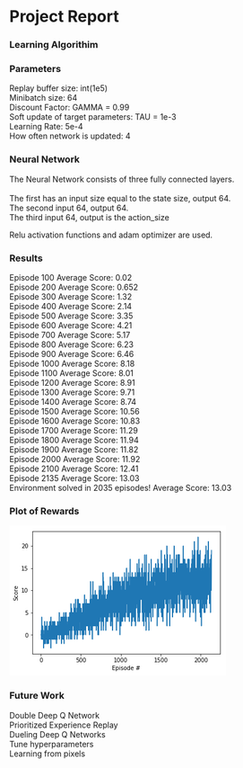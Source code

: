 
# Project Report


### Learning Algorithim

### Parameters

Replay buffer size:  int(1e5)<br/>
Minibatch size:  64<br/>
Discount Factor:  GAMMA = 0.99<br/>
Soft update of target parameters:  TAU = 1e-3<br/>
Learning Rate:  5e-4<br/>
How often network is updated:  4<br/>

### Neural Network

The Neural Network consists of three fully connected layers.<br/>  
The first has an input size equal to the state size, output 64.<br/> 
The second input 64, output 64.<br/> 
The third input 64, output is the action_size<br/> 

Relu activation functions and adam optimizer are used.

### Results

Episode 100	Average Score: 0.02<br/>
Episode 200	Average Score: 0.652<br/>
Episode 300	Average Score: 1.32<br/>
Episode 400	Average Score: 2.14<br/>
Episode 500	Average Score: 3.35<br/> 
Episode 600	Average Score: 4.21<br/>
Episode 700	Average Score: 5.17<br/> 
Episode 800	Average Score: 6.23<br/> 
Episode 900	Average Score: 6.46<br/>
Episode 1000	Average Score: 8.18<br/> 
Episode 1100	Average Score: 8.01<br/>
Episode 1200	Average Score: 8.91<br/>
Episode 1300	Average Score: 9.71<br/>
Episode 1400	Average Score: 8.74<br/>
Episode 1500	Average Score: 10.56<br/> 
Episode 1600	Average Score: 10.83<br/>
Episode 1700	Average Score: 11.29<br/> 
Episode 1800	Average Score: 11.94<br/> 
Episode 1900	Average Score: 11.82<br/> 
Episode 2000	Average Score: 11.92<br/> 
Episode 2100	Average Score: 12.41<br/> 
Episode 2135	Average Score: 13.03<br/>
Environment solved in 2035 episodes!	Average Score: 13.03<br/>

### Plot of Rewards
![Plot of Rewards](plot.png)

### Future Work

Double Deep Q Network<br/>
Prioritized Experience Replay<br/>
Dueling Deep Q Networks<br/>
Tune hyperparameters<br/>
Learning from pixels<br/>
